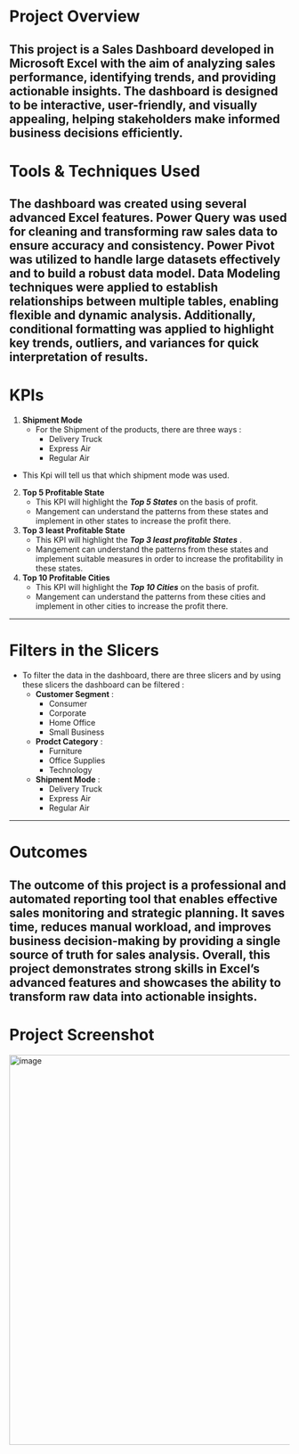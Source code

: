 # Project Overview

This project is a Sales Dashboard developed in Microsoft Excel with the aim of analyzing sales performance, identifying trends, and providing actionable insights. The dashboard is designed to be interactive, user-friendly, and visually appealing, helping stakeholders make informed business decisions efficiently.
---
# Tools & Techniques Used

The dashboard was created using several advanced Excel features. Power Query was used for cleaning and transforming raw sales data to ensure accuracy and consistency. Power Pivot was utilized to handle large datasets effectively and to build a robust data model. Data Modeling techniques were applied to establish relationships between multiple tables, enabling flexible and dynamic analysis. Additionally, conditional formatting was applied to highlight key trends, outliers, and variances for quick interpretation of results.
---
# KPIs
1. **Shipment Mode**
   * For the Shipment of the products, there are three ways : 
        * Delivery Truck
        * Express Air
        * Regular Air
  * This Kpi will tell us that which shipment mode was used.
2. **Top 5 Profitable State**
    * This KPI will highlight the ***Top 5 States*** on the basis of profit.
    * Mangement can understand the patterns from these states and implement in other states to increase the profit there.
3. **Top 3 least Profitable State**
   * This KPI will highlight the ***Top 3 least profitable States*** .
   * Mangement can understand the patterns from these states and implement suitable measures in order to increase the profitability in these states.
4. **Top 10 Profitable Cities**
   * This KPI will highlight the ***Top 10 Cities*** on the basis of profit.
   * Mangement can understand the patterns from these cities and implement in other cities to increase the profit there.
---
# Filters in the Slicers
  * To filter the data in the dashboard, there are three slicers and by using these slicers the dashboard can be filtered :
       * **Customer Segment** :
         * Consumer
         * Corporate
         * Home Office
         * Small Business
       * **Prodct Category** :
         * Furniture
         * Office Supplies
         * Technology
       * **Shipment Mode** :
         * Delivery Truck
         * Express Air
         * Regular Air
---
# Outcomes 
The outcome of this project is a professional and automated reporting tool that enables effective sales monitoring and strategic planning. It saves time, reduces manual workload, and improves business decision-making by providing a single source of truth for sales analysis. Overall, this project demonstrates strong skills in Excel’s advanced features and showcases the ability to transform raw data into actionable insights.
---
# Project Screenshot
<img width="1855" height="700" alt="image" src="https://github.com/user-attachments/assets/b844f66a-b6b4-4253-b2d3-2bbd7a2977ab" />

    
